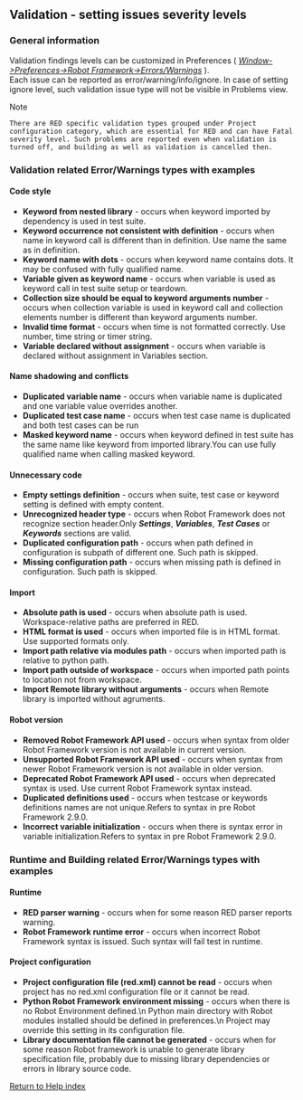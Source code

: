 ## Validation - setting issues severity levels

### General information

Validation findings levels can be customized in Preferences (
_[Window->Preferences->Robot
Framework->Errors/Warnings](javascript:executeCommand\('org.eclipse.ui.window.preferences\(preferencePageId=org.robotframework.ide.eclipse.main.plugin.preferences.validation\)'\))_
).  
Each issue can be reported as error/warning/info/ignore. In case of setting
ignore level, such validation issue type will not be visible in Problems view.

Note

    There are RED specific validation types grouped under Project configuration category, which are essential for RED and can have Fatal severity level. Such problems are reported even when validation is turned off, and building as well as validation is cancelled then. 

### Validation related Error/Warnings types with examples

#### Code style

  * **Keyword from nested library** \- occurs when keyword imported by dependency is used in test suite.
  * **Keyword occurrence not consistent with definition** \- occurs when name in keyword call is different than in definition. Use name the same as in definition.
  * **Keyword name with dots** \- occurs when keyword name contains dots. It may be confused with fully qualified name.
  * **Variable given as keyword name** \- occurs when variable is used as keyword call in test suite setup or teardown.
  * **Collection size should be equal to keyword arguments number** \- occurs when collection variable is used in keyword call and collection elements number is different than keyword arguments number.
  * **Invalid time format** \- occurs when time is not formatted correctly. Use number, time string or timer string.
  * **Variable declared without assignment** \- occurs when variable is declared without assignment in Variables section.

#### Name shadowing and conflicts

  * **Duplicated variable name** \- occurs when variable name is duplicated and one variable value overrides another.
  * **Duplicated test case name** \- occurs when test case name is duplicated and both test cases can be run
  * **Masked keyword name** \- occurs when keyword defined in test suite has the same name like keyword from imported library.You can use fully qualified name when calling masked keyword.

#### Unnecessary code

  * **Empty settings definition** \- occurs when suite, test case or keyword setting is defined with empty content.
  * **Unrecognized header type** \- occurs when Robot Framework does not recognize section header.Only ***Settings***, ***Variables***, ***Test Cases*** or ***Keywords*** sections are valid.
  * **Duplicated configuration path** \- occurs when path defined in configuration is subpath of different one. Such path is skipped.
  * **Missing configuration path** \- occurs when missing path is defined in configuration. Such path is skipped.

#### Import

  * **Absolute path is used** \- occurs when absolute path is used. Workspace-relative paths are preferred in RED.
  * **HTML format is used** \- occurs when imported file is in HTML format. Use supported formats only.
  * **Import path relative via modules path** \- occurs when imported path is relative to python path.
  * **Import path outside of workspace** \- occurs when imported path points to location not from workspace.
  * **Import Remote library without arguments** \- occurs when Remote library is imported without agruments.

#### Robot version

  * **Removed Robot Framework API used** \- occurs when syntax from older Robot Framework version is not available in current version.
  * **Unsupported Robot Framework API used** \- occurs when syntax from newer Robot Framework version is not available in older version.
  * **Deprecated Robot Framework API used** \- occurs when deprecated syntax is used. Use current Robot Framework syntax instead.
  * **Duplicated definitions used** \- occurs when testcase or keywords definitions names are not unique.Refers to syntax in pre Robot Framework 2.9.0.
  * **Incorrect variable initialization** \- occurs when there is syntax error in variable initialization.Refers to syntax in pre Robot Framework 2.9.0.

### Runtime and Building related Error/Warnings types with examples

#### Runtime

  * **RED parser warning** \- occurs when for some reason RED parser reports warning.
  * **Robot Framework runtime error** \- occurs when incorrect Robot Framework syntax is issued. Such syntax will fail test in runtime.

#### Project configuration

  * **Project configuration file (red.xml) cannot be read** \- occurs when project has no red.xml configuration file or it cannot be read.
  * **Python Robot Framework environment missing** \- occurs when there is no Robot Environment defined.\n Python main directory with Robot modules installed should be defined in preferences.\n Project may override this setting in its configuration file. 
  * **Library documentation file cannot be generated** \- occurs when for some reason Robot framework is unable to generate library specification file, probably due to missing library dependencies or errors in library source code.

[Return to Help index](http://nokia.github.io/RED/help/)
